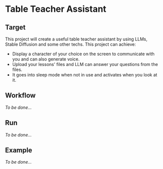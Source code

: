 # Table Teacher Assistant
## Target
This project will create a useful table teacher assistant by using LLMs, Stable Diffusion and some other techs. This project can achieve:
- Display a character of your choice on the screen to communicate with you and can also generate voice.
- Upload your lessons' files and LLM can answer your questions from the files.
- It goes into sleep mode when not in use and activates when you look at it.
## Workflow
*To be done...*
## Run
*To be done...*
## Example
*To be done...*